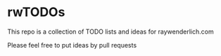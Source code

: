# rwTODOs

This repo is a collection of TODO lists and ideas for raywenderlich.com


Please feel free to put ideas by pull requests

